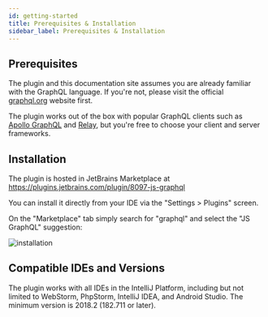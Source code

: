 ```yaml
---
id: getting-started
title: Prerequisites & Installation
sidebar_label: Prerequisites & Installation
---
```


## Prerequisites

The plugin and this documentation site assumes you are already familiar with the GraphQL language. If you're not, please
visit the official [graphql.org](https://graphql.org/) website first.

The plugin works out of the box with popular GraphQL clients such as [Apollo GraphQL](https://www.apollographql.com/) and 
[Relay](https://facebook.github.io/relay/), but you're free to choose your client and server frameworks. 

## Installation

The plugin is hosted in JetBrains Marketplace at https://plugins.jetbrains.com/plugin/8097-js-graphql

You can install it directly from your IDE via the "Settings > Plugins" screen.

On the "Marketplace" tab simply search for "graphql" and select the "JS GraphQL" suggestion:

![installation](assets/installation.png) 

## Compatible IDEs and Versions

The plugin works with all IDEs in the IntelliJ Platform, including but not limited to WebStorm, PhpStorm, IntelliJ IDEA, 
and Android Studio. The minimum version is 2018.2 (182.711 or later).
